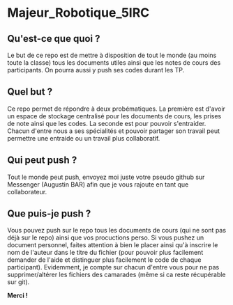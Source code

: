 # Majeur_Robotique_5IRC

## Qu'est-ce que quoi ?

Le but de ce repo est de mettre à disposition de tout le monde (au moins toute la classe) tous les documents utiles ainsi que les notes de cours des participants.
On pourra aussi y push ses codes durant les TP.

## Quel but ?

Ce repo permet de répondre à deux probématiques. La première est d'avoir un espace de stockage centralisé pour les documents de cours, les prises de note ainsi que les codes.
La seconde est pour pouvoir s'entraider. Chacun d'entre nous a ses spécialités et pouvoir partager son travail peut permettre une entraide ou un travail plus collaboratif.

## Qui peut push ?

Tout le monde peut push, envoyez moi juste votre pseudo github sur Messenger (Augustin BAR) afin que je vous rajoute en tant que collaborateur.

## Que puis-je push ?

Vous pouvez push sur le repo tous les documents de cours (qui ne sont pas déjà sur le repo) ainsi que vos procuctions perso.
Si vous pushez un document personnel, faites attention à bien le placer ainsi qu'à inscrire le nom de l'auteur dans le titre du fichier (pour pouvoir plus facilement demander de l'aide et distinguer plus facilement le code de chaque participant).
Evidemment, je compte sur chacun d'entre vous pour ne pas supprimer/altérer les fichiers des camarades (même si ca reste récupérable sur git).


__**Merci !**__